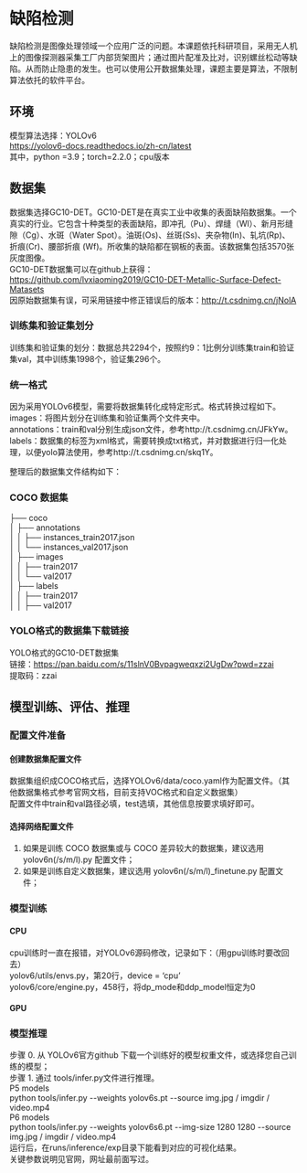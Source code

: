 # 缺陷检测
缺陷检测是图像处理领域一个应用广泛的问题。本课题依托科研项目，采用无人机上的图像探测器采集工厂内部货架图片；通过图片配准及比对，识别螺丝松动等缺陷。从而防止隐患的发生。也可以使用公开数据集处理，课题主要是算法，不限制算法依托的软件平台。

## 环境
模型算法选择：YOLOv6<br/>
https://yolov6-docs.readthedocs.io/zh-cn/latest<br/>
其中，python =3.9；torch=2.2.0；cpu版本

## 数据集
数据集选择GC10-DET。GC10-DET是在真实工业中收集的表面缺陷数据集。一个真实的行业。它包含十种类型的表面缺陷，即冲孔（Pu）、焊缝（Wl）、新月形缝隙（Cg）、水斑（Water Spot）。油斑(Os)、丝斑(Ss)、夹杂物(In)、轧坑(Rp)、折痕(Cr)、腰部折痕 (Wf)。所收集的缺陷都在钢板的表面。该数据集包括3570张灰度图像。<br/>
GC10-DET数据集可以在github上获得：https://github.com/lvxiaoming2019/GC10-DET-Metallic-Surface-Defect-Matasets<br/>
因原始数据集有误，可采用链接中修正错误后的版本：http://t.csdnimg.cn/jNolA<br/>

### 训练集和验证集划分
训练集和验证集的划分：数据总共2294个，按照约9：1比例分训练集train和验证集val，其中训练集1998个，验证集296个。

### 统一格式
因为采用YOLOv6模型，需要将数据集转化成特定形式。格式转换过程如下。<br/>
images：将图片划分在训练集和验证集两个文件夹中。<br/>
annotations：train和val分别生成json文件，参考http://t.csdnimg.cn/JFkYw。<br/>
labels：数据集的标签为xml格式，需要转换成txt格式，并对数据进行归一化处理，以便yolo算法使用，参考http://t.csdnimg.cn/skq1Y。

整理后的数据集文件结构如下：

### COCO 数据集

├── coco<br/>
│   ├── annotations<br/>
│   │   ├── instances_train2017.json<br/>
│   │   └── instances_val2017.json<br/>
│   ├── images<br/>
│   │   ├── train2017<br/>
│   │   └── val2017<br/>
│   ├── labels<br/>
│   │   ├── train2017<br/>
│   │   ├── val2017<br/>

### YOLO格式的数据集下载链接
YOLO格式的GC10-DET数据集<br/>
链接：https://pan.baidu.com/s/11slnV0Bvpagweqxzi2UgDw?pwd=zzai <br/>
提取码：zzai

## 模型训练、评估、推理

### 配置文件准备
#### 创建数据集配置文件
数据集组织成COCO格式后，选择YOLOv6/data/coco.yaml作为配置文件。（其他数据集格式参考官网文档，目前支持VOC格式和自定义数据集） <br/>
配置文件中train和val路径必填，test选填，其他信息按要求填好即可。 <br/>

#### 选择网络配置文件
1) 如果是训练 COCO 数据集或与 COCO 差异较大的数据集，建议选用 yolov6n(/s/m/l).py 配置文件； <br/>
2) 如果是训练自定义数据集，建议选用 yolov6n(/s/m/l)_finetune.py 配置文件；


### 模型训练
#### CPU
cpu训练时一直在报错，对YOLOv6源码修改，记录如下：（用gpu训练时要改回去） <br/>
yolov6/utils/envs.py，第20行，device = ‘cpu’  <br/>
yolov6/core/engine.py，458行，将dp_mode和ddp_model恒定为0<br/>
#### GPU

### 模型推理
步骤 0. 从 YOLOv6官方github 下载一个训练好的模型权重文件，或选择您自己训练的模型；<br/>
步骤 1. 通过 tools/infer.py文件进行推理。<br/>
P5 models<br/>
python tools/infer.py --weights yolov6s.pt --source img.jpg / imgdir / video.mp4<br/>
P6 models<br/>
python tools/infer.py --weights yolov6s6.pt --img-size 1280 1280 --source img.jpg / imgdir / video.mp4<br/>
运行后，在runs/inference/exp目录下能看到对应的可视化结果。<br/>
关键参数说明见官网，网址最前面写过。

